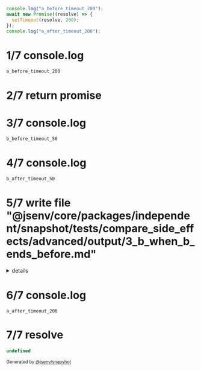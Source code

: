 ```js
console.log("a_before_timeout_200");
await new Promise((resolve) => {
  setTimeout(resolve, 200);
});
console.log("a_after_timeout_200");
```

# 1/7 console.log

```console
a_before_timeout_200
```

# 2/7 return promise

# 3/7 console.log

```console
b_before_timeout_50
```

# 4/7 console.log

```console
b_after_timeout_50
```

# 5/7 write file "@jsenv/core/packages/independent/snapshot/tests/compare_side_effects/advanced/output/3_b_when_b_ends_before.md"

<details>
  <summary>details</summary>

```md
\`\`\`js
console\.log\("b\_before\_timeout\_50"\);
await new Promise\(\(resolve\) => \{
  setTimeout\(resolve, 50\);
\}\);
console\.log\("b\_after\_timeout\_50"\);
\`\`\`

\# 1/4 console\.log

\`\`\`console
b\_before\_timeout\_50
\`\`\`

\# 2/4 return promise

\# 3/4 console\.log

\`\`\`console
b\_after\_timeout\_50
\`\`\`

\# 4/4 resolve

\`\`\`js
undefined
\`\`\`

<sub>
  Generated by <a href="https://github/.com/jsenv/core/tree/main/packages/independent/snapshot%22%3E@jsenv/snapshot%3C/a>
</sub>
```

</details>

# 6/7 console.log

```console
a_after_timeout_200
```

# 7/7 resolve

```js
undefined
```

<sub>
  Generated by <a href="https://github.com/jsenv/core/tree/main/packages/independent/snapshot">@jsenv/snapshot</a>
</sub>